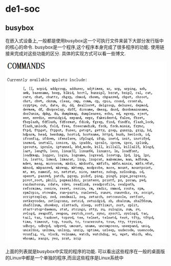 # de1-soc

## busybox

在嵌入式设备上,一般都是使用busybox这一个可执行文件来装下大部分发行版中的核心的命令.
busybox是一个程序,这个程序本身完成了很多程序的功能. 使用链接来完成对这些功能的区分. 具体的实现方式可以看一些博文.

![](busybox.jpg)

上面的列表就是busybox中实现的程序的功能. 可以看出这些程序在一般的桌面版的Linux中都是一个单独的程序,而且这些程序是Linux系统中
